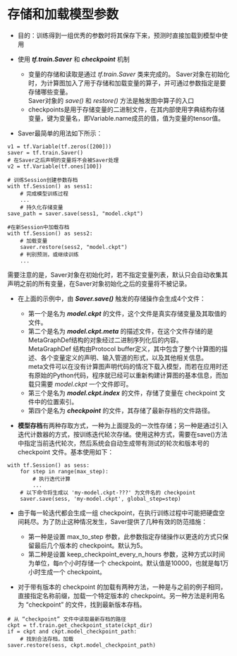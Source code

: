 # 存储和加载模型参数
* 目的：训练得到一组优秀的参数时将其保存下来，预测时直接加载到模型中使用
* 使用 ***tf.train.Saver*** 和 ***checkpoint*** 机制
  * 变量的存储和读取是通过 _tf.train.Saver_ 类来完成的。
  Saver对象在初始化时，为计算图加入了用于存储和加载变量的算子，并可通过参数指定是要存储哪些变量。
  <br>Saver对象的 _save()_ 和 _restore()_ 方法是触发图中算子的入口
  
  * checkpoints是用于存储变量的二进制文件，在其内部使用字典结构存储变量，键为变量名，即Variable.name成员的值，值为变量的tensor值。

* Saver最简单的用法如下所示：
```
v1 = tf.Variable(tf.zeros([200]))
saver = tf.train.Saver()
# 在Saver之后声明的变量将不会被Saver处理
v2 = tf.Variable(tf.ones[100])

# 训练Session创建参数存档
with tf.Session() as sess1:
    # 完成模型训练过程
    ...
    # 持久化存储变量
save_path = saver.save(sess1, "model.ckpt")

#在新Session中加载存档
with tf.Session() as sess2:
    # 加载变量
    saver.restore(sess2, "model.ckpt")
    # 判别预测，或继续训练
    ...
```
需要注意的是，Saver对象在初始化时，若不指定变量列表，默认只会自动收集其声明之前的所有变量，在Saver对象初始化之后的变量将不被记录。
* 在上面的示例中，由 ***Saver.save()*** 触发的存储操作会生成4个文件：
  * 第一个是名为 ***model.ckpt*** 的文件，这个文件是真实存储变量及其取值的文件。
  * 第二个是名为 ***model.ckpt.meta*** 的描述文件，在这个文件存储的是MetaGraphDef结构的对象经过二进制序列化后的内容。
  <br>MetaGraphDef 结构由Protocol buffer定义，其中包含了整个计算图的描述、各个变量定义的声明、输入管道的形式，以及其他相关信息。
  <br>meta文件可以在没有计算图声明代码的情况下载入模型，而若在应用时还有原始的Python代码，程序就已经可以重新构建计算图的基本信息，而加载只需要 _model.ckpt_ 一个文件即可。
  * 第三个是名为 ***model.ckpt.index*** 的文件，存储了变量在 checkpoint 文件中的位置索引。
  * 第四个是名为 ***checkpoint*** 的文件，其存储了最新存档的文件路径。

* **模型存档**有两种存取方式，一种为上面提及的一次性存储；另一种是通过引入迭代计数器的方式，按训练迭代轮次存储。使用这种方式，需要在save()方法中指定当前迭代轮次，然后系统会自动生成带有测试的轮次和版本号的 checkpoint 文件。基本使用如下：
```
with tf.Session() as sess:
    for step in range(max_step):
        # 执行迭代计算
        ...
    # 以下命令将生成以 'my-model.ckpt-???' 为文件名的 checkpoint
    saver.save(sess, 'my-model.ckpt', global_step=step)
```
* 由于每一轮迭代都会生成一组 checkpoint，在执行训练过程中可能把硬盘空间耗尽。为了防止这种情况发生，Saver提供了几种有效的防范措施：
  * 第一种是设置 max_to_step 参数，此参数指定存储操作以更迭的方式只保留最后几个版本的 checkpoint。默认为5。
  * 第二种是设置 keep_checkpoint_every_n_hours 参数，这种方式以时间为单位，每n个小时存储一个 checkpoint。默认值是10000，也就是每1万小时生成一个 checkpoint。

* 对于带有版本的 checkpoint 的加载有两种方法，一种是与之前的例子相同，直接指定名称前缀，加载一个特定版本的 checkpoint。另一种方法是利用名为 “checkpoint” 的文件，找到最新版本存档。
```
# 从 “checkpoint” 文件中读取最新存档的路径
ckpt = tf.train.get_checkpoint_state(ckpt_dir)
if = ckpt and ckpt.model_checkpoint_path:
    # 找到合法存档，加载
saver.restore(sess, ckpt.model_checkpoint_path)
```
